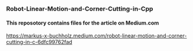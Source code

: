 ### Robot-Linear-Motion-and-Corner-Cutting-in-Cpp

#### This reposotory contains files for the article on Medium.com
https://markus-x-buchholz.medium.com/robot-linear-motion-and-corner-cutting-in-c-6dfc99762fad
